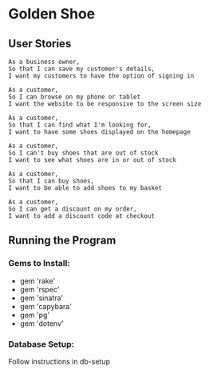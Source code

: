 # Golden Shoe

## User Stories

```
As a business owner,
So that I can save my customer's details,
I want my customers to have the option of signing in

As a customer,
So I can browse on my phone or tablet
I want the website to be responsive to the screen size

As a customer,
So that I can find what I'm looking for,
I want to have some shoes displayed on the homepage

As a customer,
So I can't buy shoes that are out of stock
I want to see what shoes are in or out of stock

As a customer,
So that I can buy shoes,
I want to be able to add shoes to my basket

As a customer,
So I can get a discount on my order,
I want to add a discount code at checkout
```

## Running the Program

### Gems to Install:

- gem 'rake'
- gem 'rspec'
- gem 'sinatra'
- gem 'capybara'
- gem 'pg'
- gem 'dotenv'

### Database Setup:

Follow instructions in db-setup
